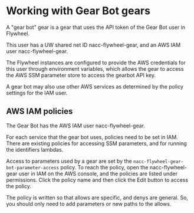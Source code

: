 # Working with Gear Bot gears

A "gear bot" gear is a gear that uses the API token of the Gear Bot user in Flywheel.

This user has a UW shared net ID nacc-flywheel-gear, and an AWS IAM user nacc-flywheel-gear.

The Flywheel instances are configured to provide the AWS credentials for this user through environment variables, which allows the gear to access the AWS SSM parameter store to access the gearbot API key.

A gear bot may also use other AWS services as determined by the policy settings for the IAM user.

## AWS IAM policies

The Gear Bot has the AWS IAM user nacc-flywheel-gear.

For each service that the gear bot uses, policies need to be set in IAM.
There are existing policies for accessing SSM parameters, and for running the identifiers lambdas.

Access to parameters used by a gear are set by the  `nacc-flywheel-gear-bot-parameter-access` policy.
To reach the policy, open the nacc-flywheel-gear user in IAM on the AWS console, and the policies are listed under permissions.
Click the policy name and then click the Edit button to access the policy.

The policy is written so that allows are specific, and denys are general.
So, you should only need to add parameters or new paths to the allows.



